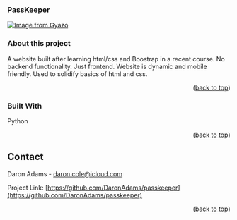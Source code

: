 <div id="top"></div>

### PassKeeper
[![Image from Gyazo](https://i.gyazo.com/fd2836b0678e95ede52bc4d212f13f3e.jpg)](https://gyazo.com/fd2836b0678e95ede52bc4d212f13f3e)


<!-- ABOUT THE PROJECT -->
### About this project
A website built after learning html/css and Boostrap in a recent course. No backend functionality. Just frontend. Website is dynamic and mobile friendly. Used to solidify basics of html and css.


<!--- Demo -->


<p align="right">(<a href="#top">back to top</a>)</p>



### Built With
Python

<p align="right">(<a href="#top">back to top</a>)</p>






<!-- CONTACT -->
## Contact

Daron Adams - daron.cole@icloud.com

Project Link: [https://github.com/DaronAdams/passkeeper](https://github.com/DaronAdams/passkeeper)

<p align="right">(<a href="#top">back to top</a>)</p>

